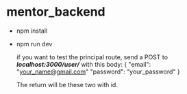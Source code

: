 # mentor_backend

- npm install
- npm run dev

  if you want to test the principal route, send a POST to <strong><i>localhost:3000/user/</i></strong> with this body:
  {
    "email": "your_name@gmail.com"
    "password": "your_password"
  }

  The return will be these two with id.
